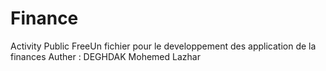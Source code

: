 # Finance
Activity Public FreeUn 
fichier pour le developpement  des  application de la  finances
Auther : DEGHDAK Mohemed Lazhar
